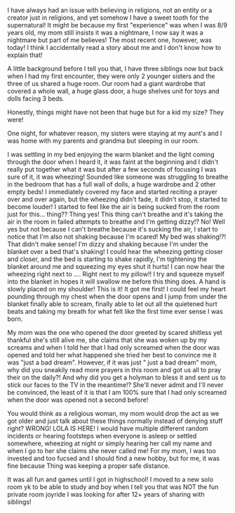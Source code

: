 I have always had an issue with believing in religions, not an entity or a creator just in religions, and yet somehow I have a sweet tooth for the supernatural! It might be because my first "experience" was when I was 8/9 years old, my mom still insists it was a nightmare, I now say it was a nightmare but part of me believes! The most recent one, however, was today! I think I accidentally read a story about me and I don't know how to explain that!


A little background before I tell you that, I have three siblings now but back when I had my first encounter, they were only 2 younger sisters and the three of us shared a huge room. Our room had a giant wardrobe that covered a whole wall, a huge glass door, a huge shelves unit for toys and dolls facing 3 beds. 

Honestly, things might have not been that huge but for a kid my size? They were! 

One night, for whatever reason, my sisters were staying at my aunt's and I was home with my parents and grandma but sleeping in our room.

I was settling in my bed enjoying the warm blanket and the light coming through the door when I heard it, it was faint at the beginning and I didn't really put together what it was but after a few seconds of focusing I was sure of it, it was wheezing! 
Sounded like someone was struggling to breathe in the bedroom that has a full wall of dolls, a huge wardrobe and 2 other empty beds! 
I immediately covered my face and started reciting a prayer over and over again, but the wheezing didn't fade,  it didn't stop, it started to become louder! I started to feel like the air is being sucked from the room just for this... thing?? 
Thing yes! This thing can't breathe and it's taking the air in the room in failed attempts to breathe and I'm getting dizzy!? No! Well yes but not because I can't breathe because it's sucking the air, I start to notice that I'm also not shaking because I'm scared! My bed was shaking!?! That didn't make sense! I'm dizzy and shaking because I'm under the blanket over a bed that's shaking!
I could hear the wheezing getting closer and closer, and the bed is starting to shake rapidly, I'm tightening the blanket around me and squeezing my eyes shut it hurts!  I can now hear the wheezing right next to .... Right next to my pillow!! I try and squeeze myself into the blanket in hopes it will swallow me before this thing does. 
A hand is slowly placed on my shoulder! This is it! It got me first! I could feel my heart pounding through my chest when the door opens and I jump from under the blanket finally able to scream, finally able to let out all the quietened hurt beats and taking my breath for what felt like the first time ever sense I was born.

My mom was the one who opened the door greeted by scared shitless yet thankful she's still alive me, she claims that she was woken up by my screams and when I told her that I had only screamed when the door was opened and told her what happened she tried her best to convince me it was "just a bad dream". However, if it was just " just a bad dream" mom, why did you sneakily read more prayers in this room and got us all to pray their on the daily?! And why did you get a holyman to bless it and sent us to stick our faces to the TV in the meantime!?
She'll never admit and I'll never be convinced, the least of it is that I am 100% sure that I had only screamed when the door was opened not a second before!

You would think as a religious woman, my mom would drop the act as we got older and just talk about these things normally instead of denying stuff right? WRONG! LOLA IS HERE! I would have multiple different random incidents or hearing footsteps when everyone is asleep or settled somewhere, wheezing at night or simply hearing her call my name and when I go to her she claims she never called me! 
For my mom, I was too invested and too fucsed and I should find a new hobby, but for me, it was fine because Thing was keeping a proper safe distance.

 It was all fun and games until I got in highschool! I moved to a new solo room yk to be able to study and boy when I tell you that was NOT the fun private room joyride I was looking for after 12+ years of sharing with siblings!